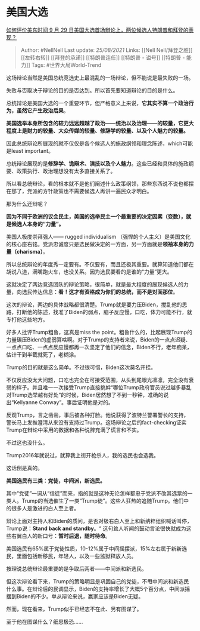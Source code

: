 # 美国大选
[如何评价美东时间 9 月 29 日美国大选首场辩论上，两位候选人特朗普和拜登的表现？](https://www.zhihu.com/question/423566768/answer/1501852693)

> Author: #NellNell 
Last update: *25/08/2021* 
Links: [[Nell Nell/拜登之胜]] [[左转右转]] [[拜登的承诺]] [[特朗普连任]] [[特朗普 - 谥号]] [[特朗普 - 能力]]
Tags: #世界大局World-Trend 


  

这场辩论当然是美国总统竞选史上最混乱的一场辩论，但不能说是最失败的一场。

失败与否取决于辩论的目的是否达到。所以首先要知道辩论的目的是什么。

总统辩论是美国大选的一个重要环节，但严格意义上来说，**它其实不算一个政治行为，虽然它产生政治后果**。

**美国选举本身所包含的较力远远超越了政治——统治以及治理——的较量，它更大程度上是财力的较量、大众传媒的较量、修辞学的较量、以及个人魅力的较量。**

因此总统辩论所展现的就不仅仅是各个候选人的施政纲领和理念陈述，which可能是least important。

总统辩论展现的是**修辞学、诡辩术、演技以及个人魅力**。这些已经和具体的施政纲要、政策执行、政治理想没有太多直接关系了。

所以看总统辩论，看的根本就不是他们阐述什么政策纲领，那些东西说不说也都摆在那了，党派的方针政策也不需要候选人再讲一遍民众才明白。

那为什么还辩呢？

**因为不同于欧洲的议会民主，美国的选举民主一个最重要的决定因素（变数），就是候选人本身的“力量”。**

美国人极度崇拜强人—— rugged individualism （强悍的个人主义）是美国文化的核心座右铭。党派忠诚度只是选民做决定的一方面，另一方面就是**领袖本身的力量（charisma）**。

所以总统辩论的年度秀一定要有。不仅要有，而且还极其重要。就算知道他们都在胡说八道，满嘴跑火车，也没关系。因为选民要看的是谁的“力量”更大。

这就决定了两边竞选团队的辩论策略，很简单，就是最大程度的展现候选人的力量，向选民传达信息：**看！这才有资格成为你们的总统，而不是对面那位**。

这次的辩论，两边的具体战略都很清楚。Trump就是要力压Biden，搅乱他的思路，打断他的陈述，找准了Biden的弱点，脑子反应慢，口吃，体力可能不行，就专打他这些地方。

好多人批评Trump粗鲁，这真是miss the point。粗鲁什么的，比起展现Trump的力量碾压Biden的虚弱算啥啊。对于Trump的支持者来说，Biden的一点点迟疑、一点点口吃、一点点反应慢都再一次坚定了他们的信念，Biden不行，老年痴呆，估计干到半截就死了，老糊涂。

Trump的目的就是这么简单。不过很可惜，Biden这次莫名开挂。

不仅反应没太大问题，口吃也完全在可接受范围，从头到尾眼光凛凛，完全没有衰弱的样子。并且唯一一次接受Trump直接挑衅“哪位Trump政府官员说过越多暴乱对Trump选举越有好处”的时候，Biden居然想了不到一秒钟，准确的说出“Kellyanne Conway”。事后证明他是对的。

反观Trump，言之凿凿，事后被各种打脸。他说获得了波特兰警署警长的支持，警长马上发推澄清从来没有支持过Trump。这场辩论之后的fact-checking证实Trump在辩论中采用的数据和各种说辞充满了谎言和不实。

不过这也没什么。

Trump2016年就说过，就算我上街开枪杀人，我的选民也会选我。

这话倒是真的。

**美国选民有三类：党徒，中间派，新选民。**

其中“党徒”一词从“信徒”而来，指的就是这种无论怎样都忠于党派不改其选票的一类人。Trump的当选催生了一类“Trump徒”。这些人狂热的追随Trump。他们中的很多人是激进的白人至上者。

辩论上面对主持人和Biden的质问，是否对极右白人至上和新纳粹组织喊话叫停，Trump说：**Stand back and standby**。“ 这句耸人听闻的鼓动言论很快就成为这些右翼白人的新口号：**暂时后退，随时待命**。

美国选民有65%属于党徒性质，10-12%属于中间摇摆派，15%左右属于新新选民，里面包括新移民，年轻人，以及一些监狱释放人员。

按理说总统辩论最重要的是争取后两者——中间派和新选民。

但这次辩论看下来，Trump的策略明显是巩固自己的党徒，不甩中间派和新选民什么事。在辩论后的民调显示，Biden的支持率增长了大概5个百分点，中间派摇摆到Biden的不少。单从辩论来说，赢家应该是Biden无疑。

然而，现在看来，Trump似乎已经志不在此、另有图谋了。

至于他在图谋什么？细思极恐……
